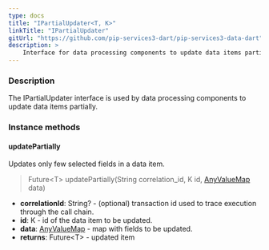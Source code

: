```yaml
---
type: docs
title: "IPartialUpdater<T, K>"
linkTitle: "IPartialUpdater"
gitUrl: "https://github.com/pip-services3-dart/pip-services3-data-dart"
description: >
    Interface for data processing components to update data items partially.
---
```


### Description

The IPartialUpdater interface is used by data processing components to update data items partially.

### Instance methods

#### updatePartially
Updates only few selected fields in a data item.

> Future\<T\> updatePartially(String correlation_id, K id, [AnyValueMap](../../../commons/data/any_value_map) data)

- **correlationId**: String? - (optional) transaction id used to trace execution through the call chain.
- **id**: K - id of the data item to be updated.
- **data**: [AnyValueMap](../../../commons/data/any_value_map) - map with fields to be updated.
- **returns**: Future\<T\> - updated item
